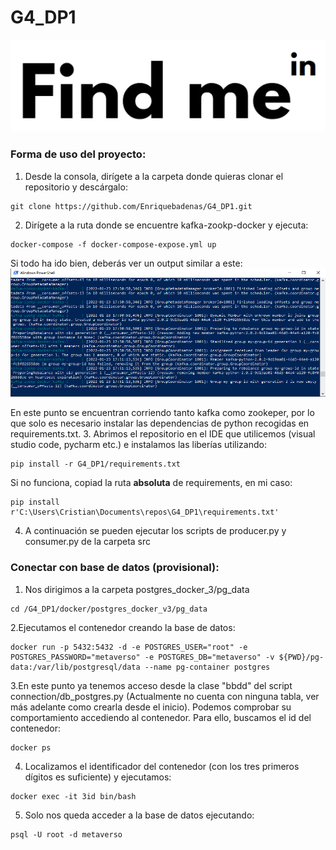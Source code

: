 # G4_DP1

![logo.png](images/logo.png)

### Forma de uso del proyecto:


1. Desde la consola, dirígete a la carpeta donde quieras clonar el repositorio y descárgalo:
```console
git clone https://github.com/Enriquebadenas/G4_DP1.git
```
2. Dirígete a la ruta donde se encuentre kafka-zookp-docker y ejecuta:
```
docker-compose -f docker-compose-expose.yml up
```
Si todo ha ido bien, deberás ver un output similar a este:
![img_1.png](images/img_1.png)

En este punto se encuentran corriendo tanto kafka como zookeper, por lo que solo es necesario instalar las dependencias de python recogidas en requirements.txt.
3. Abrimos el repositorio en el IDE que utilicemos (visual studio code, pycharm etc.) e instalamos las liberías utilizando:
```
pip install -r G4_DP1/requirements.txt
```
Si no funciona, copiad la ruta **absoluta** de requirements, en mi caso:
```
pip install r'C:\Users\Cristian\Documents\repos\G4_DP1\requirements.txt'
```
4. A continuación se pueden ejecutar los scripts de producer.py y consumer.py de la carpeta src

### Conectar con base de datos (provisional):

1. Nos dirigimos a la carpeta postgres_docker_3/pg_data
```
cd /G4_DP1/docker/postgres_docker_v3/pg_data
```

2.Ejecutamos el contenedor creando la base de datos: 
````
docker run -p 5432:5432 -d -e POSTGRES_USER="root" -e POSTGRES_PASSWORD="metaverso" -e POSTGRES_DB="metaverso" -v ${PWD}/pg-data:/var/lib/postgresql/data --name pg-container postgres
````

3.En este punto ya tenemos acceso desde la clase "bbdd" del script connection/db_postgres.py (Actualmente no cuenta con ninguna tabla, ver más adelante como crearla desde el inicio). Podemos comprobar su comportamiento accediendo al contenedor. Para ello, buscamos el id del contenedor:
````
docker ps
````
4. Localizamos el identificador del contenedor (con los tres primeros dígitos es suficiente) y ejecutamos:
```
docker exec -it 3id bin/bash
```
5. Solo nos queda acceder a la base de datos ejecutando:
```
psql -U root -d metaverso
```
